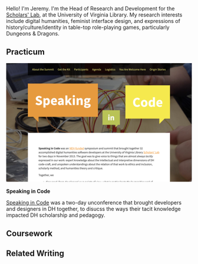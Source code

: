 Hello! I'm Jeremy. I'm the Head of Research and Development for the [Scholars' Lab](https://scholarslab.lib.virginia.edu), at the University of Virginia Library. My research interests include digital humanities, feminist interface design, and expressions of history/culture/identity in table-top role-playing games, particularly Dungeons & Dragons.

## Practicum

![](codespeak.png)

**Speaking in Code**

[Speaking in Code](https://codespeak.scholarslab.org) was a two-day unconference that brought developers and designers in DH together, to disucss the ways their tacit knowledge impacted DH scholarship and pedagogy.


## Coursework


## Related Writing
